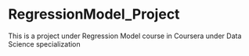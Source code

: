 # RegressionModel_Project
This is a project under Regression Model course in Coursera under Data Science specialization

